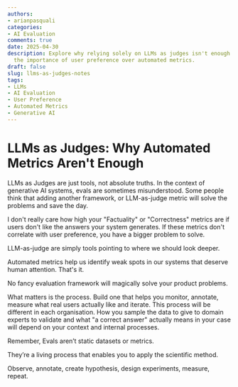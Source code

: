 ```yaml
---
authors:
- arianpasquali
categories:
- AI Evaluation
comments: true
date: 2025-04-30
description: Explore why relying solely on LLMs as judges isn't enough. Understand
  the importance of user preference over automated metrics.
draft: false
slug: llms-as-judges-notes
tags:
- LLMs
- AI Evaluation
- User Preference
- Automated Metrics
- Generative AI
---
```


# LLMs as Judges: Why Automated Metrics Aren't Enough

LLMs as Judges are just tools, not absolute truths.
In the context of generative AI systems, evals are sometimes misunderstood. Some people think that adding another framework, or LLM-as-judge metric will solve the problems and save the day.

I don't really care how high your "Factuality" or "Correctness" metrics are if users don't like the answers your system generates. If these metrics don't correlate with user preference, you have a bigger problem to solve.

LLM-as-judge are simply tools pointing to where we should look deeper.

Automated metrics help us identify weak spots in our systems that deserve human attention. That's it.

No fancy evaluation framework will magically solve your product problems.

What matters is the process. Build one that helps you monitor, annotate, measure what real users actually like and iterate. This process will be different in each organisation. How you sample the data to give to domain experts to validate and what "a correct answer" actually means in your case will depend on your context and internal processes. 

Remember, Evals aren’t static datasets or metrics. 

They’re a living process that enables you to apply the scientific method. 

Observe, annotate, create hypothesis, design experiments, measure, repeat.